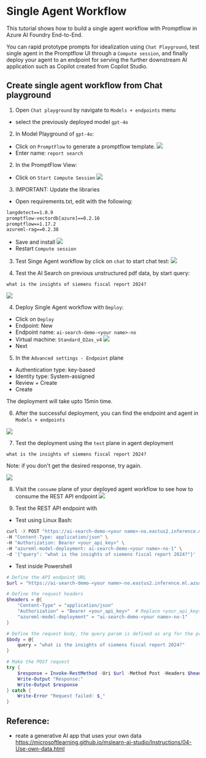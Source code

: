 # Single Agent Workflow

This tutorial shows how to build a single agent workflow with Promptflow in Azure AI Foundry End-to-End. 

You can rapid prototype prompts for idealization using `Chat Playground`, test single agent in the Promptflow UI through a `Compute session`, and finally deploy your agent to an endpoint for serving the further downstream AI application such as Copilot created from Copilot Studio.


## Create single agent workflow from Chat playground

1. Open `Chat playground` by navigate to `Models + endpoints` menu
* select the previously deployed model `gpt-4o`

2. In Model Playground of `gpt-4o`:
* Click on `PromptFlow` 
to generate a promptflow template.
![](imgs/generate_promptflow_playground.png)
* Enter name: `report search`

2. In the PromptFlow View:
* Click on `Start Compute Session`
![](imgs/testing_prompt_flow_run.png)

3. IMPORTANT: Update the libraries
* Open requirements.txt, edit with the following:
```txt
langdetect==1.0.9
promptflow-vectordb[azure]==0.2.16
promptflow==1.17.2
azureml-rag==0.2.38
```
* Save and install
![](imgs/update_and_install_promptflow_lib_search_agent.png)
* Restart `Compute session`


3. Test Singe Agent workflow by click on `chat` to start chat test:
![](imgs/test_chat_promptflow.png)


4. Test the AI Search on previous unstructured pdf data, by start query:
```
what is the insights of siemens fiscal report 2024?
```

![](imgs/test_chat_promptflow_2.png)


4. Deploy Single Agent workflow with `Deploy`:
* Click on `Deploy`
* Endpoint: New
* Endpoint name: `ai-search-demo-<your name>-no`
* Virtual machine: `Standard_D2as_v4`
![](imgs/deploy_search_single_agent_promptflow.png)
* Next


5. In the `Advanced settings - Endpoint` plane
* Authentication type: key-based
* Identity type: System-assigned
* Review + Create
* Create

The deployment will take upto 15min time.

6. After the successful deployment, you can find the endpoint and agent in `Models + endpoints`

![](imgs/find_deployed_models.png)

7. Test the deployment using the `test` plane in agent deployment
```
what is the insights of siemens fiscal report 2024?
```
Note: if you don't get the desired response, try again. 

![](imgs/use_test_plane_in_agent_deployment.png)

8. Visit the `consume` plane of your deployed agent workflow to see how to consume the REST API endpoint
![](imgs/agent_deployment_consume_plane.png)

9. Test the REST API endpoint with
* Test using Linux Bash:
```sh
curl -X POST "https://ai-search-demo-<your name>-no.eastus2.inference.ml.azure.com/score" \
-H "Content-Type: application/json" \
-H "Authorization: Bearer <your_api_key>" \
-H "azureml-model-deployment: ai-search-demo-<your name>-no-1" \
-d '{"query": "what is the insights of siemens fiscal report 2024?"}'
```

* Test inside Powershell

```powershell
# Define the API endpoint URL
$url = "https://ai-search-demo-<your name>-no.eastus2.inference.ml.azure.com/score"

# Define the request headers
$headers = @{
    "Content-Type" = "application/json"
    "Authorization" = "Bearer <your_api_key>"  # Replace <your_api_key> with your actual API key
    "azureml-model-deployment" = "ai-search-demo-<your name>-no-1"
}

# Define the request body, the query param is defined as arg for the promptflow inputs
$body = @{
    query = "what is the insights of siemens fiscal report 2024?"
}

# Make the POST request
try {
    $response = Invoke-RestMethod -Uri $url -Method Post -Headers $headers -Body ($body | ConvertTo-Json -Depth 10)
    Write-Output "Response:"
    Write-Output $response
} catch {
    Write-Error "Request failed: $_"
}
```

## Reference:
* reate a generative AI app that uses your own data https://microsoftlearning.github.io/mslearn-ai-studio/Instructions/04-Use-own-data.html